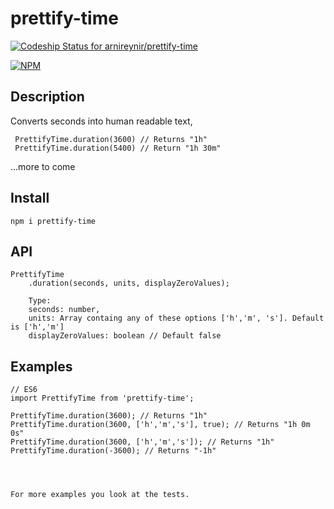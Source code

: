 # prettify-time
[ ![Codeship Status for arnireynir/prettify-time](https://codeship.com/projects/fcf26af0-f28d-0133-1d88-521033f49c46/status?branch=master)](https://codeship.com/projects/149505)

[![NPM](https://nodei.co/npm/prettify-time.png)](https://nodei.co/npm/prettify-time/)

## Description
 Converts seconds into human readable text,
 
 
     PrettifyTime.duration(3600) // Returns "1h"
     PrettifyTime.duration(5400) // Return "1h 30m"
 ...more to come

## Install
    npm i prettify-time
    
## API
    PrettifyTime
        .duration(seconds, units, displayZeroValues);

        Type:
        seconds: number,
        units: Array containg any of these options ['h','m', 's']. Default is ['h','m']
        displayZeroValues: boolean // Default false

## Examples
    // ES6
    import PrettifyTime from 'prettify-time';
    
    PrettifyTime.duration(3600); // Returns "1h"
    PrettifyTime.duration(3600, ['h','m','s'], true); // Returns "1h 0m 0s"
    PrettifyTime.duration(3600, ['h','m','s']); // Returns "1h"
    PrettifyTime.duration(-3600); // Returns "-1h"
    
    
    
    
    For more examples you look at the tests.

    
